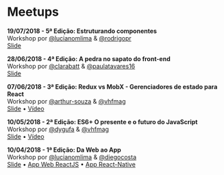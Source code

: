 # Meetups

**19/07/2018 - 5ª Edição: Estruturando componentes**  
Workshop por [@lucianomlima](https://github.com/lucianomlima) & [@rodrigopr](https://github.com/rodrigopr)  
[Slide](http://slides.com/lucianolima/estruturando-componentes#/)

**28/06/2018 - 4ª Edição: A pedra no sapato do front-end**  
Workshop por [@clarabatt](https://github.com/clarabatt) & [@paulatavares16](https://github.com/paulatavares16)  
[Slide](https://slides.com/claraverenabattesini/pedras-no-sapato#/)

**07/06/2018 - 3ª Edição: Redux vs MobX - Gerenciadores de estado para React**  
Workshop por [@arthur-souza](https://github.com/arthur-souza) & [@vhfmag](https://github.com/vhfmag)  
[Slide](http://slides.com/vhfmag/react-state-management#/) • [Vídeo](https://www.youtube.com/watch?v=XmOzPq921jc)

**10/05/2018 - 2ª Edição: ES6+ O presente e o futuro do JavaScript**  
Workshop por [@dygufa](https://github.com/dygufa) & [@vhfmag](https://github.com/vhfmag)  
[Slide](http://slides.com/vhfmag/es6plus#/) • [Vídeo](https://www.youtube.com/watch?v=JppFXOe_ksI)

**10/04/2018 - 1ª Edição: Da Web ao App**  
Workshop por [@lucianomlima](https://github.com/lucianomlima) & [@diegocosta](https://github.com/diegocosta)  
[Slide](http://slides.com/lucianolima/workshop-react/fullscreen) • [App Web ReactJS](https://github.com/ReactSSA/meetup1-web) • [App React-Native](https://github.com/ReactSSA/meetup1-app)
